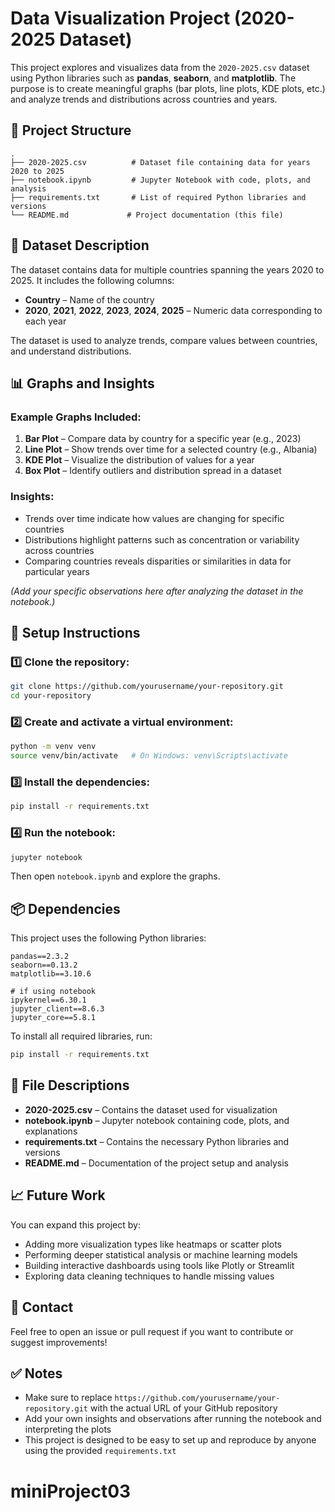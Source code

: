 # Data Visualization Project (2020-2025 Dataset)

This project explores and visualizes data from the `2020-2025.csv` dataset using Python libraries such as **pandas**, **seaborn**, and **matplotlib**. The purpose is to create meaningful graphs (bar plots, line plots, KDE plots, etc.) and analyze trends and distributions across countries and years.

## 📂 Project Structure

```
.
├── 2020-2025.csv          # Dataset file containing data for years 2020 to 2025
├── notebook.ipynb         # Jupyter Notebook with code, plots, and analysis
├── requirements.txt       # List of required Python libraries and versions
└── README.md             # Project documentation (this file)
```

## 📖 Dataset Description

The dataset contains data for multiple countries spanning the years 2020 to 2025. It includes the following columns:

- **Country** – Name of the country
- **2020**, **2021**, **2022**, **2023**, **2024**, **2025** – Numeric data corresponding to each year

The dataset is used to analyze trends, compare values between countries, and understand distributions.

## 📊 Graphs and Insights

### Example Graphs Included:

1. **Bar Plot** – Compare data by country for a specific year (e.g., 2023)
2. **Line Plot** – Show trends over time for a selected country (e.g., Albania)
3. **KDE Plot** – Visualize the distribution of values for a year
4. **Box Plot** – Identify outliers and distribution spread in a dataset

### Insights:

- Trends over time indicate how values are changing for specific countries
- Distributions highlight patterns such as concentration or variability across countries
- Comparing countries reveals disparities or similarities in data for particular years

*(Add your specific observations here after analyzing the dataset in the notebook.)*

## 🚀 Setup Instructions

### 1️⃣ Clone the repository:
```bash
git clone https://github.com/yourusername/your-repository.git
cd your-repository
```

### 2️⃣ Create and activate a virtual environment:
```bash
python -m venv venv
source venv/bin/activate   # On Windows: venv\Scripts\activate
```

### 3️⃣ Install the dependencies:
```bash
pip install -r requirements.txt
```

### 4️⃣ Run the notebook:
```bash
jupyter notebook
```
Then open `notebook.ipynb` and explore the graphs.

## 📦 Dependencies

This project uses the following Python libraries:

```
pandas==2.3.2
seaborn==0.13.2
matplotlib==3.10.6

# if using notebook
ipykernel==6.30.1
jupyter_client==8.6.3
jupyter_core==5.8.1
```

To install all required libraries, run:
```bash
pip install -r requirements.txt
```

## 📂 File Descriptions

- **2020-2025.csv** – Contains the dataset used for visualization
- **notebook.ipynb** – Jupyter notebook containing code, plots, and explanations
- **requirements.txt** – Contains the necessary Python libraries and versions
- **README.md** – Documentation of the project setup and analysis

## 📈 Future Work

You can expand this project by:

- Adding more visualization types like heatmaps or scatter plots
- Performing deeper statistical analysis or machine learning models
- Building interactive dashboards using tools like Plotly or Streamlit
- Exploring data cleaning techniques to handle missing values

## 📩 Contact

Feel free to open an issue or pull request if you want to contribute or suggest improvements!

## ✅ Notes

- Make sure to replace `https://github.com/yourusername/your-repository.git` with the actual URL of your GitHub repository
- Add your own insights and observations after running the notebook and interpreting the plots
- This project is designed to be easy to set up and reproduce by anyone using the provided `requirements.txt`
# miniProject03

